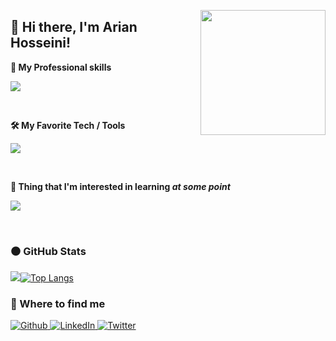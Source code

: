 <img align="right"
    src="https://user-images.githubusercontent.com/5713670/87202985-820dcb80-c2b6-11ea-9f56-7ec461c497c3.gif"
    width='200"' />

## 👋 Hi there, I'm Arian Hosseini!

<strong> 🔭 My Professional skills </strong>

<p>
    <a href="https://arianh.ir">
        <img src="https://skillicons.dev/icons?i=solidity,react,js,html,css" />
    </a>
</p>

<br />

<strong> 🛠 My Favorite Tech / Tools </strong>

<p>
    <a href="https://arianhosseini.ir">
        <img src="https://skillicons.dev/icons?i=linux,bash,git,jest,vscode,vim&theme=light" />
    </a>
</p>

<br />

<strong> 🤖 Thing that I'm interested in learning <i>at some point</i></strong>

<p>
    <a href="https://arianhosseini.ir">
        <img src="https://skillicons.dev/icons?i=vue,electron,deno" />
    </a>
</p>

<br />

<h3>⚫ GitHub Stats</h3>

![](https://github-profile-summary-cards.vercel.app/api/cards/profile-details?username=aryanhosseini&theme=github_dark)[![Top Langs](https://github-readme-stats.vercel.app/api/top-langs/?username=aryanhosseini&theme=github_dark&border_color=111&hide_title=true)](https://github.com/aryanhosseini/github-readme-stats)

<h3> 🤝 Where to find me </h3>

<a href="https://github.com/aryanhosseini" target="_blank">
<img alt="Github" src="https://img.shields.io/badge/GitHub-%2312100E.svg?&style=for-the-badge&logo=Github&logoColor=white" />
</a>

<a href="https://www.linkedin.com/in/arianhosseini" target="_blank">
<img alt="LinkedIn" src="https://img.shields.io/badge/linkedin-%230077B5.svg?&style=for-the-badge&logo=linkedin&logoColor=white" />
</a>

<a href="https://twitter.com/arianhosseini" target="_blank">
<img alt="Twitter" src="https://img.shields.io/badge/twitter-%231DA1F2.svg?&style=for-the-badge&logo=twitter&logoColor=white" />
</a>
